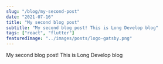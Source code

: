 ```yaml
---
slug: "/blog/my-second-post"
date: "2021-07-16"
title: "My second blog post"
subtitle: "My second blog post! This is Long Develop blog"
tags: ["react", "flutter"]
featuredImage: "../images/posts/logo-gatsby.png"
---
```


My second blog post! This is Long Develop blog
